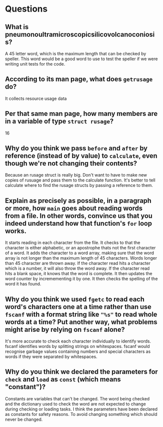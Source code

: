 # Questions

## What is pneumonoultramicroscopicsilicovolcanoconiosis?

A 45 letter word, which is the maximum length that can be checked by speller. 
This word would be a good word to use to test the speller if we were writing unit tests for the code.

## According to its man page, what does `getrusage` do?

It collects resource usage data

## Per that same man page, how many members are in a variable of type `struct rusage`?

16

## Why do you think we pass `before` and `after` by reference (instead of by value) to `calculate`, even though we're not changing their contents?

Because an rusage struct is really big. Don't want to have to make new copies of rusuage and pass them to the calculate function. 
It's better to tell calculate where to find the rusage structs by passing a reference to them.

## Explain as precisely as possible, in a paragraph or more, how `main` goes about reading words from a file. In other words, convince us that you indeed understand how that function's `for` loop works.

It starts reading in each character from the file. It checks to that the character is either alphabetic, or an apostrophe thats not the first character of a word. 
It adds the character to a word array, making sure that the word array is not longer than the maximum length of 45 characters.
Words longer than 45 character are thrown away.
If the character read hits a character which is a number, it will also throw the word away.
If the character read hits a blank space, it knows that the word is complete. It then updates the word counter by incremementing it by one.
It then checks the spelling of the word it has found.

## Why do you think we used `fgetc` to read each word's characters one at a time rather than use `fscanf` with a format string like `"%s"` to read whole words at a time? Put another way, what problems might arise by relying on `fscanf` alone?

It's more accurate to check each character individually to identify words. fscanf identifies words by splitting strings on whitespaces.
fscanf would recognise garbage values containing numbers and special characters as words if they were separated by whitespaces.

## Why do you think we declared the parameters for `check` and `load` as `const` (which means "constant")?

Constants are variables that can't be changed. The word being checked and the dictionary used to check the word are not expected to change during checking or loading tasks.
I think the parameters have been declared as constants for safety reasons. To avoid changing something which should never be changed.

